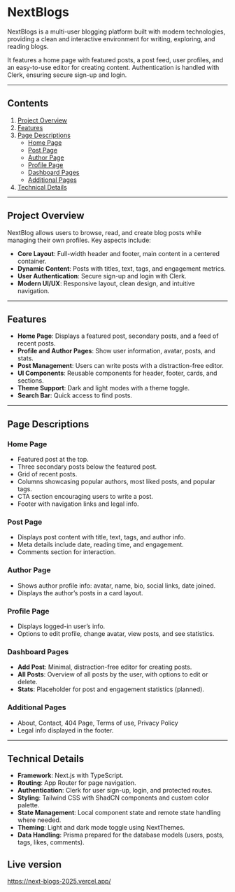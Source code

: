 # NextBlogs

NextBlogs is a multi-user blogging platform built with modern technologies, providing a clean and interactive environment for writing, exploring, and reading blogs.

It features a home page with featured posts, a post feed, user profiles, and an easy-to-use editor for creating content. Authentication is handled with Clerk, ensuring secure sign-up and login.

---

## Contents

1. [Project Overview](#project-overview)
2. [Features](#features)
3. [Page Descriptions](#page-descriptions)
   - [Home Page](#home-page)
   - [Post Page](#post-page)
   - [Author Page](#author-page)
   - [Profile Page](#profile-page)
   - [Dashboard Pages](#dashboard-pages)
   - [Additional Pages](#additional-pages)
4. [Technical Details](#technical-details)

---

## Project Overview

NextBlog allows users to browse, read, and create blog posts while managing their own profiles. Key aspects include:

- **Core Layout**: Full-width header and footer, main content in a centered container.
- **Dynamic Content**: Posts with titles, text, tags, and engagement metrics.
- **User Authentication**: Secure sign-up and login with Clerk.
- **Modern UI/UX**: Responsive layout, clean design, and intuitive navigation.

---

## Features

- **Home Page**: Displays a featured post, secondary posts, and a feed of recent posts.
- **Profile and Author Pages**: Show user information, avatar, posts, and stats.
- **Post Management**: Users can write posts with a distraction-free editor.
- **UI Components**: Reusable components for header, footer, cards, and sections.
- **Theme Support**: Dark and light modes with a theme toggle.
- **Search Bar**: Quick access to find posts.

---

## Page Descriptions

### **Home Page**

- Featured post at the top.
- Three secondary posts below the featured post.
- Grid of recent posts.
- Columns showcasing popular authors, most liked posts, and popular tags.
- CTA section encouraging users to write a post.
- Footer with navigation links and legal info.

### **Post Page**

- Displays post content with title, text, tags, and author info.
- Meta details include date, reading time, and engagement.
- Comments section for interaction.

### **Author Page**

- Shows author profile info: avatar, name, bio, social links, date joined.
- Displays the author’s posts in a card layout.

### **Profile Page**

- Displays logged-in user’s info.
- Options to edit profile, change avatar, view posts, and see statistics.

### **Dashboard Pages**

- **Add Post**: Minimal, distraction-free editor for creating posts.
- **All Posts**: Overview of all posts by the user, with options to edit or delete.
- **Stats**: Placeholder for post and engagement statistics (planned).

### **Additional Pages**

- About, Contact, 404 Page, Terms of use, Privacy Policy
- Legal info displayed in the footer.

---

## Technical Details

- **Framework**: Next.js with TypeScript.
- **Routing**: App Router for page navigation.
- **Authentication**: Clerk for user sign-up, login, and protected routes.
- **Styling**: Tailwind CSS with ShadCN components and custom color palette.
- **State Management**: Local component state and remote state handling where needed.
- **Theming**: Light and dark mode toggle using NextThemes.
- **Data Handling**: Prisma prepared for the database models (users, posts, tags, likes, comments).

## Live version

https://next-blogs-2025.vercel.app/
